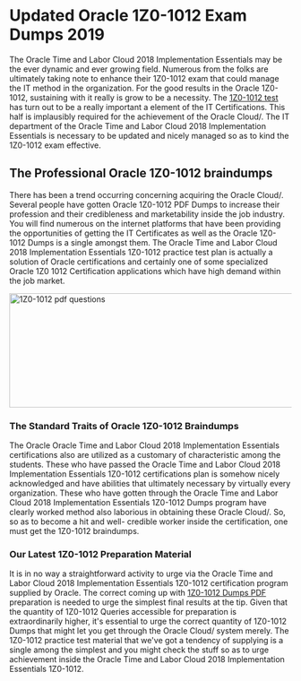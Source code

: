 <h1><strong>Updated Oracle 1Z0-1012 Exam Dumps 2019</strong></h1>
<p>The Oracle Time and Labor Cloud 2018 Implementation Essentials may be the ever dynamic and ever growing field. Numerous from the folks are ultimately taking note to enhance their 1Z0-1012 exam that could manage the IT method in the organization. For the good results in the Oracle 1Z0-1012, sustaining with it really is grow to be a necessity. The <a href="https://www.securedumps.com/1Z0-1012-cheat-sheet.html">1Z0-1012 test</a> has turn out to be a really important a element of the IT Certifications. This half is implausibly required for the achievement of the Oracle Cloud/. The IT department of the Oracle Time and Labor Cloud 2018 Implementation Essentials is necessary to be updated and nicely managed so as to kind the 1Z0-1012 exam effective.</p>
<h2><strong>The Professional Oracle 1Z0-1012 braindumps</strong></h2>
<p>There has been a trend occurring concerning acquiring the Oracle Cloud/. Several people have gotten Oracle 1Z0-1012 PDF Dumps to increase their profession and their credibleness and marketability inside the job industry. You will find numerous on the internet platforms that have been providing the opportunities of getting the IT Certificates as well as the Oracle 1Z0-1012 Dumps is a single amongst them. The Oracle Time and Labor Cloud 2018 Implementation Essentials 1Z0-1012 practice test plan is actually a solution of Oracle certifications and certainly one of some specialized Oracle 1Z0 1012 Certification applications which have high demand within the job market.</p>
<p><a href="https://www.securedumps.com/1Z0-1012-cheat-sheet.html"><img src="https://i.imgur.com/LkNlujf.jpg" alt="1Z0-1012 pdf questions" width="550" height="204" /></a></p>
<h3><strong>The Standard Traits of Oracle 1Z0-1012 Braindumps</strong></h3>
<p>The Oracle Oracle Time and Labor Cloud 2018 Implementation Essentials certifications also are utilized as a customary of characteristic among the students. These who have passed the Oracle Time and Labor Cloud 2018 Implementation Essentials 1Z0-1012 certifications plan is somehow nicely acknowledged and have abilities that ultimately necessary by virtually every organization. These who have gotten through the Oracle Time and Labor Cloud 2018 Implementation Essentials 1Z0-1012 Dumps program have clearly worked method also laborious in obtaining these Oracle Cloud/. So, so as to become a hit and well- credible worker inside the certification, one must get the 1Z0-1012 braindumps.</p>
<h3><strong>Our Latest 1Z0-1012 Preparation Material</strong></h3>
<p>It is in no way a straightforward activity to urge via the Oracle Time and Labor Cloud 2018 Implementation Essentials 1Z0-1012 certification program supplied by Oracle. The correct coming up with <a href="https://www.securedumps.com/1Z0-1012-cheat-sheet.html">1Z0-1012 Dumps PDF</a> preparation is needed to urge the simplest final results at the tip. Given that the quantity of 1Z0-1012 Queries accessible for preparation is extraordinarily higher, it's essential to urge the correct quantity of 1Z0-1012 Dumps that might let you get through the Oracle Cloud/ system merely. The 1Z0-1012 practice test material that we've got a tendency of supplying is a single among the simplest and you might check the stuff so as to urge achievement inside the Oracle Time and Labor Cloud 2018 Implementation Essentials 1Z0-1012.</p>

